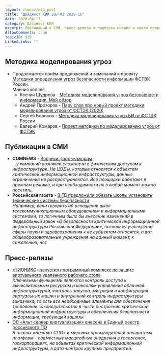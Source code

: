 ```yaml
---
layout: zlonov/old_post
title: "Дайджест КИИ 187-ФЗ 2020-16"
date: 2020-04-17
category: Дайджест КИИ
excerpt: Публикации в СМИ, пресс-релизы и подборка мнений о новом проекте методики моделирования угроз в Дайджесте КИИ 187-ФЗ
AllowComments: true
topicID: 929
LinkedLinks: ""
---
```

## Методика моделирования угроз
- Продолжается приём предложений и замечаний к проекту [Методики определения угроз безопасности информации](https://zlonov.ru/kii/%D0%B8%D1%81-%D1%84%D1%81%D1%82%D1%8D%D0%BA-%D1%80%D0%BE%D1%81%D1%81%D0%B8%D0%B8-240-22-1534-%D0%BE%D1%82-09-04-2020/) ФСТЭК России.  
	Мнения коллег:
	- Ксения Шудрова - [Методика моделирования угроз безопасности информации. Мой обзор](http://shudrova.blogspot.com/2020/04/blog-post_16.html)
	- Андрей Прозоров - [Пару слов про новый проект методики моделирования угроз от ФСТЭК (2020)](https://80na20.blogspot.com/2020/04/2020.html)
	- Сергей Борисов - [Методика моделирования угроз БИ от ФСТЭК России](https://sborisov.blogspot.com/2020/04/blog-post_14.html)
	- Валерий Комаров - [Проект методики по моделированию угроз от ФСТЭК](https://valerykomarov.blogspot.com/2020/04/blog-post_16.html)

## Публикации в СМИ
- **COMNEWS** - [Вопреки форс-мажорам](https://www.comnews.ru/content/205580/2020-04-14/2020-w16/vopreki-fors-mazhoram)  
	*…у компаний возникли сложности с физическим доступом к инфраструктуре. На ЦОДы, которые относятся к объектам критической информационной инфраструктуры, данные ограничения не распространяются. Все площадки работают в прежнем режиме, и при необходимости их в любой момент можно посетить.*
- **Российская газета** - [В ГД предложили обязать школы установить технические системы безопасности](https://rg.ru/2020/04/15/v-gd-predlozhili-obiazat-shkoly-ustanovit-tehnicheskie-sistemy-bezopasnosti.html)  
	*Например, если говорить об оснащении школ телекоммуникационным оборудованием и информационными системами, то логичным было бы внесение изменений в Федеральный закон «О безопасности критической информационной инфраструктуры Российской Федерации», поскольку учреждения сферы науки и здравоохранения к ее субъектам относятся, а вот общеобразовательные учреждения на данный момент, к сожалению, нет.*

## Пресс-релизы
- [«ТИОНИКС» запустил программный комплекс по защите виртуального удаленного рабочего стола](http://www.iksmedia.ru/news/5657731-TIONIKS-zapustil-programmnyj-komple.html)  
	*Ключевыми функциями являются контроль доступа к вычислительным ресурсам и консолям управления облачной инфраструктурой, контроль запуска, миграции и конфигурации виртуальных машин и внутренний контроль инфраструктуры заказчика, то есть все необходимые элементы для обеспечения требований законодательства в части построения критической информационной инфраструктуры и обеспечения безопасности информации, требующей защиты.*
- [ОС «Альт сервер виртуализации» внесена в Единый реестр российского ПО](https://www.cnews.ru/news/line/2020-04-15_os_alt_server_virtualizatsii)  
	*В планах «Базальт СПО» и мировых производителей аппаратных платформ - совместные масштабные внедрения в госорганах, госкорпорациях, на объектах критической информационной инфраструктуры, в дата-центрах крупных предприятий.*
